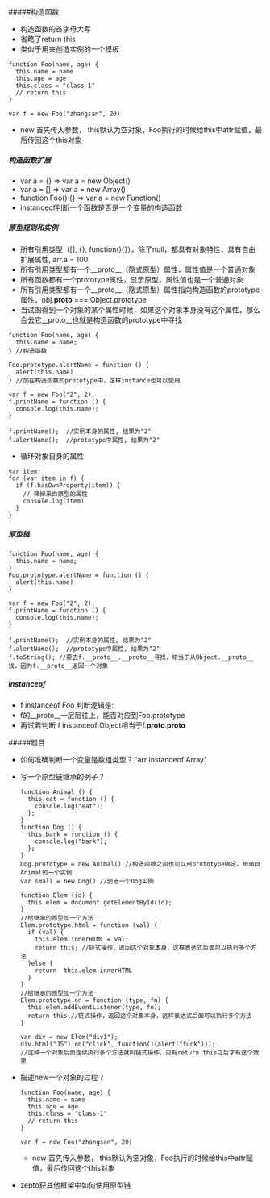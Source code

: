 #####构造函数
- 构造函数的首字母大写
- 省略了return this
- 类似于用来创造实例的一个模板

```
function Foo(name, age) {
  this.name = name
  this.age = age
  this.class = "class-1"
  // return this
}

var f = new Foo("zhangsan", 20)
```
- new 首先传入参数， this默认为空对象，Foo执行的时候给this中attr赋值，最后传回这个this对象

##### 构造函数扩展
- var a = {} => var a = new Object()
- var a = [] => var a = new Array()
- function Foo() {} => var a = new Function()
- instanceof判断一个函数是否是一个变量的构造函数

##### 原型规则和实例
- 所有引用类型（[], {}, function(){}），除了null，都具有对象特性，具有自由扩展属性, arr.a = 100
- 所有引用类型都有一个__proto__（隐式原型）属性，属性值是一个普通对象
- 所有函数都有一个prototype属性，显示原型，属性值也是一个普通对象
- 所有引用类型都有一个__proto__（隐式原型）属性指向构造函数的prototype属性，obj.__proto__ === Object.prototype
- 当试图得到一个对象的某个属性时候，如果这个对象本身没有这个属性，那么会去它__proto__也就是构造函数的prototype中寻找

```
function Foo(name, age) {
  this.name = name;
} //构造函数

Foo.prototype.alertName = function () {
  alert(this.name)
} //加在构造函数的prototype中，这样instance也可以使用

var f = new Foo("2", 2);
f.printName = function () {
  console.log(this.name);
}

f.printName();  //实例本身的属性, 结果为"2"
f.alertName();  //prototype中属性, 结果为"2"
```
- 循环对象自身的属性

```
var item;
for (var item in f) {
  if (f.hasOwnProperty(item)) {
    // 筛掉来自原型的属性
    console.log(item)
  }
}
```
##### 原型链

```
function Foo(name, age) {
  this.name = name;
}
Foo.prototype.alertName = function () {
  alert(this.name)
}

var f = new Foo("2", 2);
f.printName = function () {
  console.log(this.name);
}

f.printName();  //实例本身的属性, 结果为"2"
f.alertName();  //prototype中属性, 结果为"2"
f.toString(); //要去f.__proto__.__proto__寻找，相当于从Object.__proto__找，因为f.__proto__返回一个对象
```
##### instanceof
- f instanceof Foo 判断逻辑是:
- f的__proto__一层层往上，能否对应到Foo.prototype
- 再试着判断 f instanceof Object相当于f.__proto__.__proto__

#####题目
- 如何准确判断一个变量是数组类型？
  'arr instanceof Array'

- 写一个原型链继承的例子？

  ```
  function Animal () {
    this.eat = function () {
      console.log("eat");
    };
  }
  function Dog () {
    this.bark = function () {
      console.log("bark");
    };
  }
  Dog.prototype = new Animal() //构造函数之间也可以用prototype绑定。继承自Animal的一个实例
  var small = new Dog() //创造一个Dog实例
  ```
  ```
  function Elem (id) {
    this.elem = document.getElementById(id);
  }
  //给继承的原型加一个方法
  Elem.prototype.html = function (val) {
    if (val) {
      this.elem.innerHTML = val;
      return this; //链式操作，返回这个对象本身，这样表达式后面可以执行多个方法
    }else {
      return  this.elem.innerHTML
    }
  }
  //给继承的原型加一个方法
  Elem.prototype.on = function (type, fn) {
    this.elem.addEventListener(type, fn);
    return this;//链式操作，返回这个对象本身，这样表达式后面可以执行多个方法
  }

  var div = new Elem("div1");
  div.html("JS").on("click", function(){alert("fuck")});
  //这种一个对象后面连续执行多个方法就叫链式操作，只有return this之后才有这个效果
  ```
- 描述new一个对象的过程？

    ```
    function Foo(name, age) {
      this.name = name
      this.age = age
      this.class = "class-1"
      // return this
    }

    var f = new Foo("zhangsan", 20)
    ```
    - new 首先传入参数， this默认为空对象，Foo执行的时候给this中attr赋值，最后传回这个this对象

- zepto获其他框架中如何使用原型链
